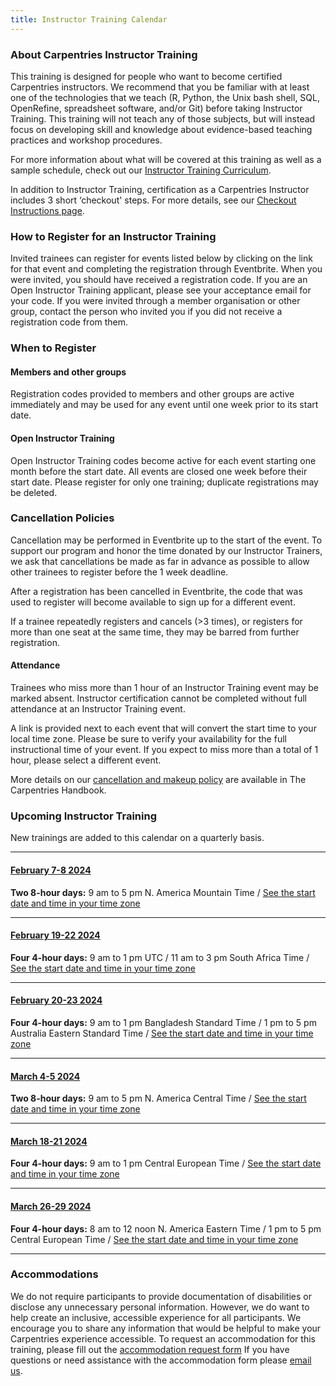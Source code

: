```yaml
---
title: Instructor Training Calendar
---
```


### About Carpentries Instructor Training

This training is designed for people who want to become certified Carpentries instructors. We recommend that you be familiar with at least one of the technologies that we teach (R, Python, the Unix bash shell, SQL, OpenRefine, spreadsheet software, and/or Git) before taking Instructor Training. This training will not teach any of those subjects, but will instead focus on developing skill and knowledge about evidence-based teaching practices and workshop procedures.

For more information about what will be covered at this training as well as a sample schedule, check out our [Instructor Training Curriculum](https://carpentries.github.io/instructor-training/).

In addition to Instructor Training, certification as a Carpentries Instructor includes 3 short ‘checkout' steps. For more details, see our [Checkout Instructions page](https://carpentries.github.io/instructor-training/checkout).

### How to Register for an Instructor Training

Invited trainees can register for events listed below by clicking on the link for that event and completing the registration through Eventbrite. When you were invited, you should have received a registration code. If you are an Open Instructor Training applicant, please see your acceptance email for your code. If you were invited through a member organisation or other group, contact the person who invited you if you did not receive a registration code from them.

### When to Register

#### Members and other groups

Registration codes provided to members and other groups are active immediately and may be used for any event until one week prior to its start date.

#### Open Instructor Training

Open Instructor Training codes become active for each event starting one month before the start date. All events are closed one week before their start date. Please register for only one training; duplicate registrations may be deleted.

### Cancellation Policies

Cancellation may be performed in Eventbrite up to the start of the event. To support our program and honor the time donated by our Instructor Trainers, we ask that cancellations be made as far in advance as possible to allow other trainees to register before the 1 week deadline.

After a registration has been cancelled in Eventbrite, the code that was used to register will become available to sign up for a different event.

If a trainee repeatedly registers and cancels (>3 times), or registers for more than one seat at the same time, they may be barred from further registration.

#### Attendance

Trainees who miss more than 1 hour of an Instructor Training event may be marked absent. Instructor certification cannot be completed without full attendance at an Instructor Training event.

A link is provided next to each event that will convert the start time to your local time zone. Please be sure to verify your availability for the full instructional time of your event. If you expect to miss more than a total of 1 hour, please select a different event.

More details on our [cancellation and makeup policy](https://docs.carpentries.org/topic_folders/instructor_training/cancellations_and_makeups.html) are available in The Carpentries Handbook.

### Upcoming Instructor Training

New trainings are added to this calendar on a quarterly basis.

<hr>

#### [February 7-8 2024](https://www.eventbrite.com/e/online-instructor-training-february-7-8-2024-tickets-770305774307)

**Two 8-hour days:** 9 am to 5 pm N. America Mountain Time / [See the start date and time in your time zone](https://www.timeanddate.com/worldclock/fixedtime.html?msg=Instructor+Training+Event&iso=20240207T09&p1=75&ah=8)

<hr>

#### [February 19-22 2024](https://www.eventbrite.com/e/online-instructor-training-february-19-22-2024-tickets-770311200537)

**Four 4-hour days:** 9 am to 1 pm UTC / 11 am to 3 pm South Africa Time / [See the start date and time in your time zone](https://www.timeanddate.com/worldclock/fixedtime.html?msg=Instructor+Training+Event&iso=20240219T09&p1=136&ah=4)

<hr>

#### [February 20-23 2024](https://www.eventbrite.com/e/online-instructor-training-february-20-23-2024-tickets-770322203447)

**Four 4-hour days:** 9 am to 1 pm Bangladesh Standard Time / 1 pm to 5 pm Australia Eastern Standard Time / [See the start date and time in your time zone](https://www.timeanddate.com/worldclock/fixedtime.html?msg=Instructor+Training+Event&iso=20240220T09&p1=73&ah=4)

<hr>

#### [March 4-5 2024](https://www.eventbrite.com/e/online-instructor-training-march-4-5-2024-tickets-770327800187)

**Two 8-hour days:** 9 am to 5 pm N. America Central Time / [See the start date and time in your time zone](https://www.timeanddate.com/worldclock/fixedtime.html?msg=Instructor+Training+Event&iso=20240304T09&p1=64&ah=8)

<hr>

#### [March 18-21 2024](https://www.eventbrite.com/e/online-instructor-training-march-18-21-2024-tickets-770332233447)

**Four 4-hour days:** 9 am to 1 pm Central European Time / [See the start date and time in your time zone](https://www.timeanddate.com/worldclock/fixedtime.html?msg=Instructor+Training+Event&iso=20240318T09&p1=187&ah=4)

<hr>

#### [March 26-29 2024](https://www.eventbrite.com/e/online-instructor-training-march-26-29-2024-tickets-770354108877)

**Four 4-hour days:** 8 am to 12 noon N. America Eastern Time / 1 pm to 5 pm Central European Time / [See the start date and time in your time zone](https://www.timeanddate.com/worldclock/fixedtime.html?msg=Instructor+Training+Event&iso=20240326T13&p1=187&ah=4)

<hr>


### Accommodations

We do not require participants to provide documentation of disabilities or disclose any unnecessary personal information. 
However, we do want to help create an inclusive, accessible experience for all participants. 
We encourage you to share any information that would be helpful to make your Carpentries experience accessible. 
To request an accommodation for this training, please fill out the [accommodation request form](https://carpentries.typeform.com/to/B2OSYaD0)
If you have questions or need assistance with the accommodation form please [email us](mailto:instructor.training@carpentries.org).
